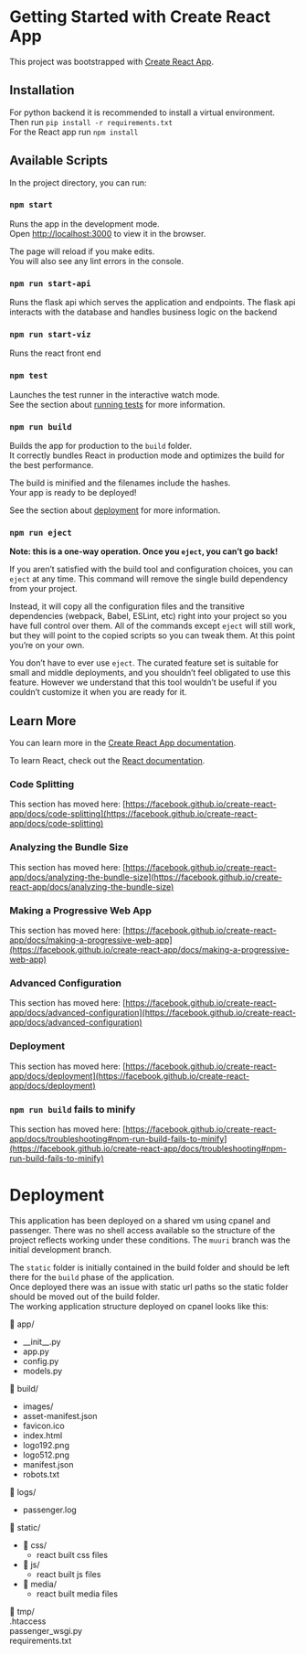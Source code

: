 # Getting Started with Create React App

This project was bootstrapped with [Create React App](https://github.com/facebook/create-react-app).

## Installation  

For python backend it is recommended to install a virtual environment.   
Then run `pip install -r requirements.txt`  
For the React app run `npm install`  




## Available Scripts

In the project directory, you can run:

### `npm start`

Runs the app in the development mode.\
Open [http://localhost:3000](http://localhost:3000) to view it in the browser.

The page will reload if you make edits.\
You will also see any lint errors in the console.

### `npm run start-api`  

Runs the flask api which serves the application and endpoints. 
The flask api interacts with the database and handles business logic on the backend

### `npm run start-viz`  

Runs the react front end

### `npm test`

Launches the test runner in the interactive watch mode.\
See the section about [running tests](https://facebook.github.io/create-react-app/docs/running-tests) for more information.

### `npm run build`

Builds the app for production to the `build` folder.\
It correctly bundles React in production mode and optimizes the build for the best performance.

The build is minified and the filenames include the hashes.\
Your app is ready to be deployed!

See the section about [deployment](https://facebook.github.io/create-react-app/docs/deployment) for more information.

### `npm run eject`

**Note: this is a one-way operation. Once you `eject`, you can’t go back!**

If you aren’t satisfied with the build tool and configuration choices, you can `eject` at any time. This command will remove the single build dependency from your project.

Instead, it will copy all the configuration files and the transitive dependencies (webpack, Babel, ESLint, etc) right into your project so you have full control over them. All of the commands except `eject` will still work, but they will point to the copied scripts so you can tweak them. At this point you’re on your own.

You don’t have to ever use `eject`. The curated feature set is suitable for small and middle deployments, and you shouldn’t feel obligated to use this feature. However we understand that this tool wouldn’t be useful if you couldn’t customize it when you are ready for it.

## Learn More

You can learn more in the [Create React App documentation](https://facebook.github.io/create-react-app/docs/getting-started).

To learn React, check out the [React documentation](https://reactjs.org/).

### Code Splitting

This section has moved here: [https://facebook.github.io/create-react-app/docs/code-splitting](https://facebook.github.io/create-react-app/docs/code-splitting)

### Analyzing the Bundle Size

This section has moved here: [https://facebook.github.io/create-react-app/docs/analyzing-the-bundle-size](https://facebook.github.io/create-react-app/docs/analyzing-the-bundle-size)

### Making a Progressive Web App

This section has moved here: [https://facebook.github.io/create-react-app/docs/making-a-progressive-web-app](https://facebook.github.io/create-react-app/docs/making-a-progressive-web-app)

### Advanced Configuration

This section has moved here: [https://facebook.github.io/create-react-app/docs/advanced-configuration](https://facebook.github.io/create-react-app/docs/advanced-configuration)

### Deployment

This section has moved here: [https://facebook.github.io/create-react-app/docs/deployment](https://facebook.github.io/create-react-app/docs/deployment)

### `npm run build` fails to minify

This section has moved here: [https://facebook.github.io/create-react-app/docs/troubleshooting#npm-run-build-fails-to-minify](https://facebook.github.io/create-react-app/docs/troubleshooting#npm-run-build-fails-to-minify)


# Deployment  

This application has been deployed on a shared vm using cpanel and passenger. 
There was no shell access available so the structure of the project reflects working under these conditions. 
The `muuri` branch was the initial development branch. 

The `static` folder is initially contained in the build folder and should be left there for the `build` phase of the application.   
Once deployed there was an issue with static url paths so the static folder should be moved out of the build folder.  
The working application structure deployed on cpanel looks like this:

:file_folder: app/
 - \_\_init\_\_.py  
 - app.py  
 - config.py  
 - models.py   
  
:file_folder: build/  
 - images/  
 - asset-manifest.json  
 - favicon.ico  
 - index.html  
 - logo192.png  
 - logo512.png  
 - manifest.json  
 - robots.txt    
  
:file_folder: logs/  
 - passenger.log    
  
:file_folder: static/  
 - :file_folder: css/  
   - react built css files
 - :file_folder: js/  
   - react built js files  
 - :file_folder: media/  
   - react built media files
  
:file_folder: tmp/  
.htaccess  
passenger_wsgi.py  
requirements.txt
``` 